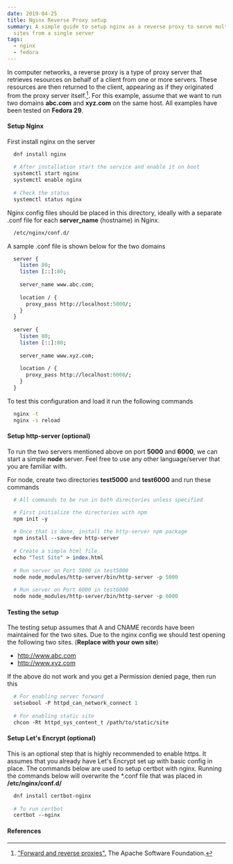 ```yaml
---
date: 2019-04-25
title: Nginx Reverse Proxy setup
summary: A simple guide to setup nginx as a reverse proxy to serve multiple
  sites from a single server
tags: 
  - nginx
  - fedora
---
```


In computer networks, a reverse proxy is a type of proxy server that retrieves resources
on behalf of a client from one or more servers. These resources are then returned to the
client, appearing as if they originated from the proxy server itself.[^first].
For this example, assume that we want to run two domains **abc.com** and **xyz.com** on the
same host. All examples have been tested on **Fedora 29**.

#### Setup Nginx

First install nginx on the server

```perl
  dnf install nginx
  
  # After installation start the service and enable it on boot
  systemctl start nginx
  systemctl enable nginx
  
  # Check the status
  systemctl status nginx
```

Nginx config files should be placed in this directory, ideally with a separate .conf file
for each **server_name** (hostname) in Nginx. 

```bash
  /etc/nginx/conf.d/
```

A sample .conf file is shown below for the two domains

```perl
  server {
    listen 80;
    listen [::]:80;
    
    server_name www.abc.com;
    
    location / {
      proxy_pass http://localhost:5000/;
    }
  }
  
  server {
    listen 80;
    listen [::]:80;
    
    server_name www.xyz.com;
    
    location / {
      proxy_pass http://localhost:6000/;
    }
  }  
```

To test this configuration and load it run the following commands

```bash
  nginx -t
  nginx -s reload
```

#### Setup http-server (optional)

To run the two servers mentioned above on port **5000** and **6000**, we can start a simple
**node** server. Feel free to use any other language/server that you are familiar with.

For node, create two directories **test5000** and **test6000** and run these commands

```perl
  # All commands to be run in both directories unless specified

  # First initialize the directories with npm
  npm init -y
  
  # Once that is done, install the http-server npm package
  npm install --save-dev http-server
  
  # Create a simple html file
  echo "Test Site" > index.html
  
  # Run server on Port 5000 in test5000
  node node_modules/http-server/bin/http-server -p 5000
  
  # Run server on Port 6000 in test6000
  node node_modules/http-server/bin/http-server -p 6000
```

#### Testing the setup

The testing setup assumes that A and CNAME records have been maintained for the two sites. Due
to the nginx config we should test opening the following two sites. (**Replace with your own 
site**)

  * http://www.abc.com
  * http://www.xyz.com

If the above do not work and you get a Permission denied page, then run this

```perl
  # For enabling server forward
  setsebool -P httpd_can_network_connect 1
  
  # For enabling static site
  chcon -Rt httpd_sys_content_t /path/to/static/site
```

#### Setup Let's Encrypt (optional)

This is an optional step that is highly recommended to enable https. It assumes that
you already have Let's Encrypt set up with basic config in place. The commands below
are used to setup certbot with nginx. Running the commands below will overwrite the
*.conf file that was placed in **/etc/nginx/conf.d/**

```perl
  dnf install certbot-nginx
  
  # To run certbot
  certbot --nginx
```

#### References
[^first]: ["Forward and reverse proxies".](http://httpd.apache.org/docs/current/mod/mod_proxy.html) The Apache Software Foundation.
